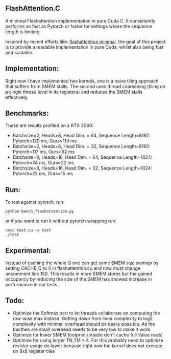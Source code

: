 ## FlashAttention.C
A minimal Flashattention implementation in pure Cuda C. It consistently performs as fast as Pytorch or faster for settings where the sequence length is limiting.

Inspired by recent efforts like: [flashattention minimal](https://github.com/tspeterkim/flash-attention-minimal.git), the goal of this project is to provide a readable implementation in pure Cuda, whilst also being fast and scalable.

## Implementation:
Right now I have implemented two kernels, one is a naive tiling approach that suffers from SMEM stalls. The second uses thread coarsening (tiling on a single thread level in its registers) and reduces the SMEM stalls effectively.

## Benchmarks:
These are results profiled on a RTX 3060:
- Batchsize=2, Heads=8, Head Dim. = 64, Sequence Length=8192: Pytorch=120 ms, Ours=119 ms
- Batchsize=2, Heads=8, Head Dim. = 32, Sequence Length=8192: Pytorch=117 ms, Ours=62 ms
- Batchsize=8, Heads=16, Head Dim. = 64, Sequence Length=1024: Pytorch=24 ms, Ours=22 ms
- Batchsize=8, Heads=16, Head Dim. = 32, Sequence Length=1024: Pytorch=22 ms, Ours=15 ms

## Run:
To test against pytorch, run:
```
python bench_flashattention.py
```
or if you want to run it without pytorch wrapping run:
```
nvcc test.cu -o test
./test
```

## Experimental:
Instead of caching the whole Q one can get some SMEM size savings by setting CACHE_Q to 0 in flashattention.cu and now must change uncomment line 150. This results in more SMEM stores but the gained occupancy by reducing the size of the SMEM has showed increase in performance in our tests.

## Todo:
- Optimize the Softmax part to let threads collaborate on computing the row-wise max instead. Getting down from linea complexity to log2 complexity with minimal overhead should be easily possible. As the bacthes are small overhead needs to be very low to make it work.
- Optimize for lower SMEM footprint (maybe don't cache full Value rows)
- Optimize for using larger TN,TM > 4. For this probably need to optimize resister usage do lower because right now the kernel does not execute on 8x8 register tiles
